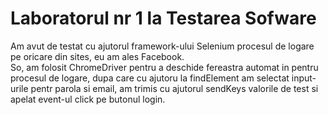 # Laboratorul nr 1 la Testarea Sofware

Am avut de testat cu ajutorul framework-ului Selenium procesul de logare pe oricare din sites, eu am ales Facebook.<br>
So, am folosit ChromeDriver pentru a deschide fereastra automat in pentru procesul de logare, dupa care cu ajutoru la findElement am selectat input-urile pentr parola si email, am trimis cu ajutorul sendKeys valorile de test si apelat event-ul click pe butonul login.